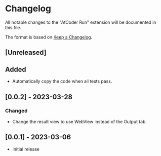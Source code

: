 # Changelog

All notable changes to the "AtCoder Run" extension will be documented in this file.

The format is based on [Keep a Changelog](https://keepachangelog.com/en/1.0.0/).

## [Unreleased]

## Added

- Automatically copy the code when all tests pass.

## [0.0.2] - 2023-03-28

### Changed

- Change the result view to use WebView instead of the Output tab.

## [0.0.1] - 2023-03-06

- Initial release
